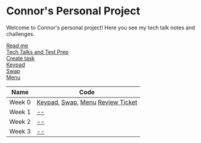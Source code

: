 # Connor's Personal Project
Welcome to Connor's personal project! Here you see my tech talk notes and challenges.

[Read me](README.md) \
[Tech Talks and Test Prep](testpreps&talks.md) \
[Create task](createtask.md) \
[Keypad](keypad.py) \
[Swap](swap.py) \
[Menu](menu.py) 


| Name             | Code                                                                                                      |
| ---------------- | --------------- |
| Week 0 | [Keypad](https://github.com/cwang999/connor_personal_proj/blob/main/keypad.py), [Swap](https://github.com/cwang999/connor_personal_proj/blob/main/swap.py), [Menu](https://github.com/cwang999/connor_personal_proj/blob/main/menu.py) [Review Ticket](https://github.com/cwang999/connor_personal_proj/issues/1)|
| Week 1 | [--]() |
| Week 2 | [--]() |
| Week 3 | [--]() |
